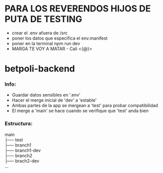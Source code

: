 # PARA LOS REVERENDOS HIJOS DE PUTA DE TESTING
- crear el .env afuera de /src
- poner los datos que especifica el env.manifest
- poner en la terminal npm run dev
- MARGA TE VOY A MATAR - Cali <{@}>

# betpoli-backend
### Info:
- Guardar datos sensibles en '.env'
- Hacer el merge inicial de 'dev' a 'estable'
- Ambas partes de la app se mergean a 'test' para probar compatibilidad
- El merge a 'main' se hace cuando se verifique que 'test' anda bien
### Estructura:
main\
├── test\
├── branch1\
├── branch1-dev\
├── branch2\
├── brach2-dev\
...


